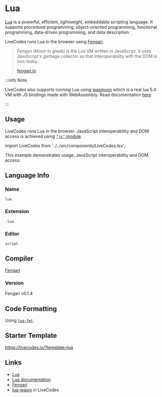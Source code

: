 # Lua

[Lua](https://www.lua.org/) is a powerful, efficient, lightweight, embeddable scripting language. It supports procedural programming, object-oriented programming, functional programming, data-driven programming, and data description.

LiveCodes runs Lua in the browser using [Fengari](https://fengari.io/).

> Fengari (Moon in greek) is the Lua VM written in JavaScript. It uses JavaScript's garbage collector so that interoperability with the DOM is non-leaky.
>
> [fengari.io](https://fengari.io/)

:::info Note

LiveCodes also supports running Lua using [wasmoon](https://github.com/ceifa/wasmoon) which is a real lua 5.4 VM with JS bindings made with WebAssembly. Read documentation [here](./lua-wasm.md)

:::

## Usage

LiveCodes runs Lua in the browser. JavaScript interoperability and DOM access is achieved using [`"js"` module](https://github.com/fengari-lua/fengari-interop).

import LiveCodes from '../../src/components/LiveCodes.tsx';

This example demonstrates usage, JavaScript interoperability and DOM access:

<LiveCodes template="lua" height="80vh"></LiveCodes>

## Language Info

### Name

`lua`

### Extension

`.lua`

### Editor

`script`

## Compiler

[Fengari](https://fengari.io/)

### Version

Fengari v0.1.4

## Code Formatting

Using [`lua-fmt`](https://github.com/trixnz/lua-fmt).

## Starter Template

https://livecodes.io/?template=lua

## Links

- [Lua](https://www.lua.org/)
- [Lua documentation](https://www.lua.org/docs.html)
- [Fengari](https://fengari.io/)
- [lua-wasm](./lua-wasm.md) in LiveCodes
